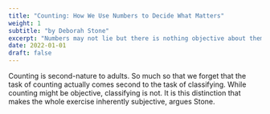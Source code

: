 ```yaml
---
title: "Counting: How We Use Numbers to Decide What Matters"
weight: 1
subtitle: "by Deborah Stone"
excerpt: "Numbers may not lie but there is nothing objective about them."
date: 2022-01-01
draft: false
---
```


Counting is second-nature to adults. So much so that we forget that the task of counting actually comes second to the task of classifying. While counting might be objective, classifying is not. It is this distinction that makes the whole exercise inherently subjective, argues Stone.

